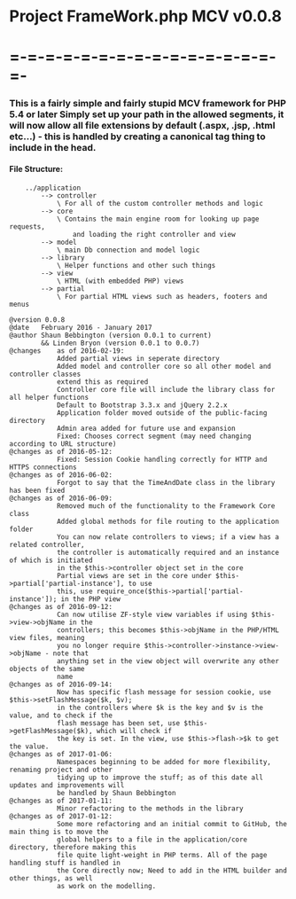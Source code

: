 # Project FrameWork.php MCV v0.0.8
# =-=-=-=-=-=-=-=-=-=-=-=-=-=-=-=-

### This is a fairly simple and fairly stupid MCV framework for PHP 5.4 or later Simply set up your path in the allowed segments, it will now allow all file extensions by default (.aspx, .jsp, .html etc...) - this is handled by creating a canonical tag thing to include in the head.

#### File Structure:
```
	../application
		--> controller
			\ For all of the custom controller methods and logic
		--> core
			\ Contains the main engine room for looking up page requests,
				and loading the right controller and view
		--> model
			\ main Db connection and model logic
		--> library
			\ Helper functions and other such things
		--> view
			\ HTML (with embedded PHP) views
		--> partial
			\ For partial HTML views such as headers, footers and menus
```
	@version 0.0.8
	@date	February 2016 - January 2017
	@author	Shaun Bebbington (version 0.0.1 to current)
			&& Linden Bryon (version 0.0.1 to 0.0.7)
	@changes	as of 2016-02-19:
 				Added partial views in seperate directory
 				Added model and controller core so all other model and controller classes
 				extend this as required
 				Controller core file will include the library class for all helper functions
 				Default to Bootstrap 3.3.x and jQuery 2.2.x
 				Application folder moved outside of the public-facing directory
 				Admin area added for future use and expansion
 				Fixed: Chooses correct segment (may need changing according to URL structure)
	@changes as of 2016-05-12:
 				Fixed: Session Cookie handling correctly for HTTP and HTTPS connections
	@changes as of 2016-06-02:
 				Forgot to say that the TimeAndDate class in the library has been fixed
	@changes as of 2016-06-09:
 				Removed much of the functionality to the Framework Core class
 				Added global methods for file routing to the application folder
 				You can now relate controllers to views; if a view has a related controller,
 				the controller is automatically required and an instance of which is initiated
 				in the $this->controller object set in the core
 				Partial views are set in the core under $this->partial['partial-instance'], to use
 				this, use require_once($this->partial['partial-instance']); in the PHP view
	@changes as of 2016-09-12:
 				Can now utilise ZF-style view variables if using $this->view->objName in the
 				controllers; this becomes $this->objName in the PHP/HTML view files, meaning
 				you no longer require $this->controller->instance->view->objName - note that
 				anything set in the view object will overwrite any other objects of the same
 				name
	@changes as of 2016-09-14:
 				Now has specific flash message for session cookie, use $this->setFlashMessage($k, $v);
 				in the controllers where $k is the key and $v is the value, and to check if the
 				flash message has been set, use $this->getFlashMessage($k), which will check if
 				the key is set. In the view, use $this->flash->$k to get the value.
	@changes as of 2017-01-06:
 				Namespaces beginning to be added for more flexibility, renaming project and other
 				tidying up to improve the stuff; as of this date all updates and improvements will
 				be handled by Shaun Bebbington
	@changes as of 2017-01-11:
 				Minor refactoring to the methods in the library
	@changes as of 2017-01-12:
 				Some more refactoring and an initial commit to GitHub, the main thing is to move the
 				global helpers to a file in the application/core directory, therefore making this
 				file quite light-weight in PHP terms. All of the page handling stuff is handled in
 				the Core directly now; Need to add in the HTML builder and other things, as well
 				as work on the modelling.
